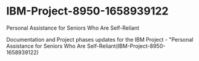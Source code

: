 # IBM-Project-8950-1658939122
Personal Assistance for Seniors Who Are Self-Reliant

Documentation and Project phases updates for the IBM Project - "Personal Assistance for Seniors Who Are Self-Reliant(IBM-Project-8950-1658939122)
